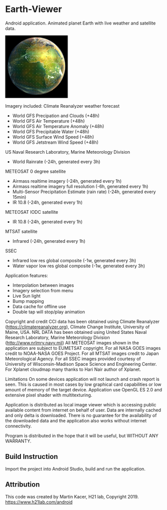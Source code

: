 # Earth-Viewer
Android application.
Animated planet Earth with live weather and satellite data.

![alt tag](https://github.com/H21lab/Earth-Viewer/blob/master/earth_viewer.png)

Imagery included:
Climate Reanalyzer weather forecast
- World GFS Precipation and Clouds (+48h)
- World GFS Air Temperature (+48h)
- World GFS Air Temperature Anomaly (+48h)
- World GFS Precipitable Water (+48h)
- World GFS Surface Wind Speed (+48h)
- World GFS Jetstream Wind Speed (+48h)

US Naval Research Laboratory, Marine Meteorology Division
- World Rainrate (-24h, generated every 3h)

METEOSAT 0 degree satellite
- Airmass realtime imagery (-24h, generated every 1h)
- Airmass realtime imagery full resolution (-6h, generated every 1h)
- Multi-Sensor Precipitation Estimate (rain rate) (-24h, generated every 15min)
- IR 10.8 (-24h, generated every 1h)

METEOSAT IODC satellite
- IR 10.8 (-24h, generated every 1h)

MTSAT satellite
- Infrared (-24h, generated every 1h)

SSEC
- Infrared low res global composite (-1w, generated every 3h)
- Water vapor low res global composite (-1w, generated every 3h)


Application features:
- Interpolation between images
- Imagery selection from menu
- Live Sun light
- Bump mapping
- Data cache for offline use
- Double tap will stop/play animation


Copyright and credit
CCI data has been obtained using Climate Reanalyzer (https://climatereanalyzer.org), Climate Change Institute, University of Maine, USA.
NRL DATA has been obtained using United States Naval Research Laboratory, Marine Meteorology Division (http://www.nrlmry.navy.mil)
All METEOSAT images shown in the application are subject to EUMETSAT copyright.
For all NASA GOES images credit to NOAA-NASA GOES Project.
For all MTSAT images credit to Japan Meteorological Agency.
For all SSEC images provided courtesy of University of Wisconsin-Madison Space Science and Engineering Center.
For Xplanet cloudmap many thanks to Hari Nair author of Xplanet.


Limitations
On some devices application will not launch and crash report is seen. This is caused in most cases by low graphical card capabilities or low amount of memory of the target device. Application use OpenGL ES 2.0 and extensive pixel shader with multitexturing.

Application is distributed as local image viewer which is accessing public available content from internet on behalf of user. Data are internally cached and only delta is downloaded. There is no guarantee for the availability of the downloaded data and the application also works without internet connectivity.

Program is distributed in the hope that it will be useful, but WITHOUT ANY WARRANTY.

## Build Instruction

Import the project into Android Studio, build and run the application.

## Attribution

This code was created by Martin Kacer, H21 lab, Copyright 2019.
https://www.h21lab.com/android


